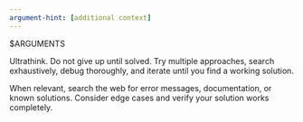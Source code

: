 ```yaml
---
argument-hint: [additional context]
---
```


$ARGUMENTS

Ultrathink. Do not give up until solved. Try multiple approaches, search exhaustively, debug thoroughly, and iterate until you find a working solution.

When relevant, search the web for error messages, documentation, or known solutions. Consider edge cases and verify your solution works completely.
